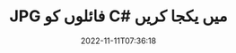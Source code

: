 ---
############################# Static ############################
layout: "auto-gen-merger"
date: 2022-11-11T07:36:18
draft: false
otherformats: vssx vstm vstx vsx vtx xlam xls xlsb xlsm xlsx xlt xltm xltx xps bmp png

############################# Head ############################
head_title: "JPG فائلوں کو C# میں یکجا کریں۔ JPG انضمام"
head_description: "C# .NET دستاویزات کے انضمام API کا استعمال کرتے ہوئے متعدد JPG فائلوں کو ایک فائل میں یکجا کریں۔ مختلف دستاویزات سے کسی ایک دستاویز تک مخصوص صفحات یا صفحہ کی حدود کو یکجا کریں۔"

############################# Header ############################
title: "JPG فائلوں کو C# میں یکجا کریں"
description: "JPG کو .NET کوڈ کی چند سطروں کے ساتھ جوڑیں۔"
bg_image: "https://cms.admin.containerize.com/templates/aspose/App_Themes/V3/images/bg/header1.png"
bg_overlay: false
button:
    enable: true
    icon: "fas fa-arrow-down"
    label: "مفت ٹرائل ڈاؤن لوڈ کریں۔"
    link: "https://downloads.groupdocs.com/merger/net"

############################# SubMenu ############################
submenu:
    enable: true

    left:
        img_alt: "GroupDocs.Merger for .NET"
        image: "https://cms.admin.containerize.com/templates/groupdocs/images/product-logos/90x90-noborder/groupdocs-merger-net.png"
        product: "GroupDocs.Merger"
        platform: ".NET"

    middle:
        button:

            # button loop
            - link: "https://apireference.groupdocs.com/merger/net"
              text: "API حوالہ"

            # button loop
            - link: "https://github.com/groupdocs-merger"
              text: "کوڈ کی مثالیں۔"

            # button loop
            - link: "https://products.groupdocs.app/merger/family"
              text: "لائیو ڈیمو"

            # button loop
            - link: "https://purchase.groupdocs.com/pricing/merger/net"
              text: "قیمتوں کا تعین"

    right:
        link_download: "https://downloads.groupdocs.com/merger"
        link_learn: "https://docs.groupdocs.com/merger/net"
        link_buy: "https://purchase.groupdocs.com"

############################# About ############################
about:
    enable: true
    title: "GroupDocs.Merger for .NET API کے بارے میں"
    content: |
        [GroupDocs.Merger for .NET](/ur/merger/net/) ایک سے زیادہ پی ڈی ایف، مائیکروسافٹ آفس (ورڈ، ایکسل، پاورپوائنٹ، ون نوٹ)، اوپن دستاویز، ایچ ٹی ایم ایل، تصاویر اور .NET ایپلی کیشنز کے اندر ایک فائل میں بہت سی دیگر دستاویزات۔ GroupDocs.Merger آپ کی کافی محنت بچائے گا، کیونکہ آپ کو JPG دستاویزات کو یکجا کرنے کی اجازت ہے - کسی تیسرے فریق کے سافٹ ویئر، ڈیسک ٹاپ ایپلیکیشنز یا پلگ انز کو انسٹال کرنے کی ضرورت نہیں ہے۔ اب اپنا وقت ضائع کرنا اور فائلوں کو دستی طور پر اکٹھا کرنا غیر ضروری ہے! GroupDocs کا مشن بہترین معیار فراہم کرنا اور دستاویز پر کارروائی کرنے والے ورک فلو کو آسان بنانا ہے۔
        
        GroupDocs.Merger API کارپوریٹ حل کے لیے ایک صحیح انتخاب ہے جس کے لیے فائل کو یکجا کرنے والی خصوصیات کی ضرورت ہے۔ یہ APIs تمام بڑے آپریٹنگ سسٹمز اور پلیٹ فارمز بشمول .NET Framework, .NET Standard, .NET Core, Mono پر اچھی طرح سے تعاون یافتہ ہیں۔

############################# Steps ############################
steps:
    enable: true
    title_left: "متعدد JPG فائلوں کو یکجا کرنے کا طریقہ"
    content_left: |
        [GroupDocs.Merger for .NET](/ur/merger/net/) .NET ڈویلپرز کے لیے اپنی ایپلی کیشنز میں دو یا زیادہ JPG فائلوں کو اکٹھا کرنا آسان بناتا ہے۔ چند آسان اقدامات.
        
        * **انضمام** کی نئی مثال بنائیں اور ماخذ دستاویز کا راستہ بطور کنسٹرکٹر پیرامیٹر پاس کریں۔
        * **انضمام** کلاس کے **جوائن** کو کال کریں اور دوسرا ماخذ دستاویز کا راستہ پاس کریں۔
        * ضم شدہ دستاویز کو محفوظ کرنے کے لیے **مرجر** کلاس کے **محفوظ** کو کال کریں۔

    title_right: "سسٹم کے تقاضے"
    content_right: |
        GroupDocs.Merger for .NET APIs تمام بڑے پلیٹ فارمز اور آپریٹنگ سسٹمز پر تعاون یافتہ ہیں۔ ذیل کے کوڈ پر عمل کرنے سے پہلے، براہ کرم یقینی بنائیں کہ آپ کے سسٹم پر درج ذیل شرائط انسٹال ہیں۔

        * آپریٹنگ سسٹمز: مائیکروسافٹ ونڈوز، لینکس، میک او ایس
        * ترقیاتی ماحول: Visual Studio, Xamarin, MonoDevelop
        * فریم ورکس: .NET Framework, .NET Standard, .NET Core, Mono
        * GroupDocs.Merger for .NET کا تازہ ترین ورژن [NuGet](https://www.nuget.org/packages/groupdocs.merger) سے ڈاؤن لوڈ کریں۔
         
    code: |
     {{% merger/additional-styles %}}
     {{< merger/code-merger title="C# مثال کے کوڈ کا استعمال کرتے ہوئے JPG فائلوں کو کیسے جوڑیں۔">}}

        ```csharp    
        // GroupDocs.Merger API کا استعمال کرتے ہوئے JPG فائلوں کو یکجا کریں۔
        // ان پٹ JPG دستاویز کے ساتھ فوری انضمام
        using (Merger merger = new Merger("input1.jpg"))
          {
            // انضمام کلاس مثال کے جوائن طریقہ کو کال کریں اور دوسرا ذریعہ دستاویز کا راستہ پاس کریں۔
            merger.Join("input2.jpg");
    
            // انضمام شدہ دستاویز کو بچانے کے لیے انضمام کلاس مثال کے محفوظ طریقہ کو کال کریں۔
            merger.Save("merged-file.jpg");
          }
        ```
     {{< /merger/code-merger >}}

############################# Demos ############################
demos:
    enable: true
    title: "لائیو ڈیمو - دستاویزات کو یکجا کرنے کے لیے آن لائن ایپ"
    content: |
       [GroupDocs.Merger Live Demos](https://products.groupdocs.app/merger/family) ویب سائٹ پر جا کر ابھی ایک سے زیادہ JPG فائلوں کو یکجا کریں۔
       لائیو ڈیمو کے درج ذیل فوائد ہیں۔
        
############################# About Formats ############################
about_formats:
    enable: true

############################# More Formats ############################
more_formats:
    enable: true
    title: "دیگر دستاویزی فارمیٹس کو ضم کرنا"
    content: |
        فائل فارمیٹس اور امیجز کے لیے .NET دستاویزات کا انضمام API۔ جیسا کہ ذیل میں بیان کیا گیا ہے کچھ مشہور دستاویزی فارمیٹس کو یکجا کریں۔

############################# Back to top ###############################
back_to_top:
    enable: true
---